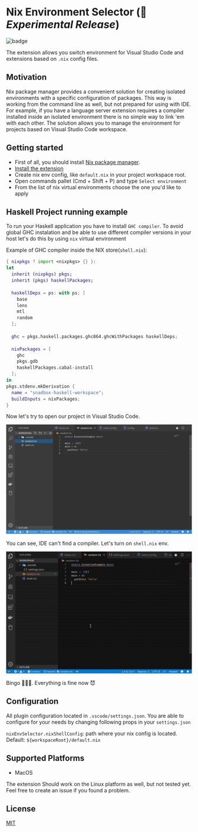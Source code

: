 # Nix Environment Selector (🧪 *Experimental Release*)

![badge](https://github.com/arrterian/nix-env-selector/workflows/Env%20Selector%20CI/badge.svg)

The extension allows you switch environment for Visual Studio Code and extensions based on `.nix` config files.

## Motivation

Nix package manager provides a convenient solution for creating isolated environments with a specific configuration of packages. This way is working from the command line as well, but not prepared for using with IDE. For example, if you have a language server extension requires a compiler installed inside an isolated environment there is no simple way to link 'em with each other. The solution allows you to manage the environment for projects based on Visual Studio Code workspace.

## Getting started

* First of all, you should install [Nix package manager](https://nixos.org/nix/).
* [Install the extension](https://marketplace.visualstudio.com/items?itemName=arrterian.nix-env-selector)
* Create nix env config, like `default.nix` in your project workspace root.
* Open commands pallet (Cmd + Shift + P) and type `Select environment`
* From the list of nix virtual environments choose the one you'd like to apply

## Haskell Project running example

To run your Haskell application you have to install `GHC compiler`. To avoid global GHC instalation and be able to use different compiler versions in your host let's do this by using `nix` virtual environment

Example of GHC compiler inside the NIX store(`shell.nix`):

```nix
{ nixpkgs ? import <nixpkgs> {} }:
let
  inherit (nixpkgs) pkgs;
  inherit (pkgs) haskellPackages;

  haskellDeps = ps: with ps; [
    base
    lens
    mtl
    random
  ];

  ghc = pkgs.haskell.packages.ghc864.ghcWithPackages haskellDeps;

  nixPackages = [
    ghc
    pkgs.gdb
    haskellPackages.cabal-install
  ];
in
pkgs.stdenv.mkDerivation {
  name = "snadbox-haskell-workspace";
  buildInputs = nixPackages;
}
```

Now let's try to open our project in Visual Studio Code.

![Without Env Demo](resources/without-env-demo.gif)

You can see, IDE can't find a compiler. Let's turn on `shell.nix` env.

![With Env Demo](resources/with-env-demo.gif)

Bingo 🎉🎉🎉. Everything is fine now 😈

## Configuration

All plugin configuration located in `.vscode/settings.json`. You are able to configure for your needs by changing following props in your `settings.json`

`nixEnvSelector.nixShellConfig`: path where your nix config is located. Default: `${workspaceRoot}/default.nix`


## Supported Platforms

* MacOS

The extension Should work on the Linux platform as well, but not tested yet. Feel free to create an issue if you found a problem.

## License

[MIT](LICENSE)

